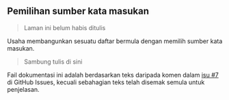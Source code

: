 ---
---

## Pemilihan sumber kata masukan

> Laman ini belum habis ditulis

Usaha membangunkan sesuatu daftar bermula dengan memilih
sumber kata masukan.

> Sambung tulis di sini

Fail dokumentasi ini adalah berdasarkan teks daripada komen
dalam [isu #7][#7] di GitHub Issues, kecuali sebahagian teks
telah disemak semula untuk penjelasan.


  [#7]: https://github.com/kmubiin/suaikata/issues/7
